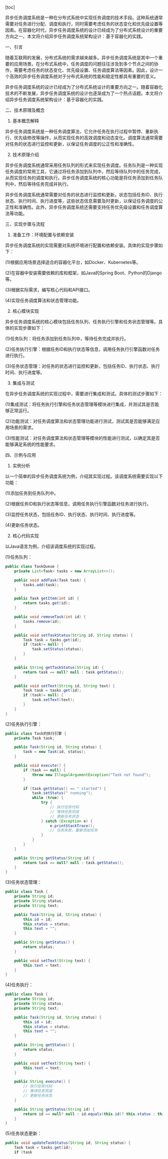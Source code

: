 
[toc]                    
                
                
异步任务调度系统是一种在分布式系统中实现任务调度的技术手段。这种系统通常需要对任务进行分配、调度和执行，同时需要考虑任务的状态变化和优先级设置等因素。在容器化时代，异步任务调度系统的设计已经成为了分布式系统设计的重要方向之一。本文将介绍异步任务调度系统架构设计：基于容器化的实践。

一、引言

随着互联网的发展，分布式系统的需求越来越多。异步任务调度系统是其中一个重要的应用场景。在分布式系统中，任务调度的问题往往涉及到多个节点之间的协作，需要考虑任务的状态变化、优先级设置、任务调度算法等因素。因此，设计一个高效的异步任务调度系统对于分布式系统的性能和稳定性都具有重要的意义。

异步任务调度系统的设计已经成为了分布式系统设计的重要方向之一。随着容器化技术的不断发展，异步任务调度系统的设计也逐渐成为了一个热点话题。本文将介绍异步任务调度系统架构设计：基于容器化的实践。

二、技术原理及概念

1. 基本概念解释

异步任务调度系统是一种任务调度算法，它允许任务在执行过程中暂停、重新执行、优先级修改等操作，从而实现任务的高效调度和动态变化。调度算法通常需要对任务的状态进行监控和更新，以保证任务调度的公正性和准确性。

2. 技术原理介绍

异步任务调度系统通常采用任务队列的形式来实现任务调度。任务队列是一种实现任务调度的常用工具，它通过将任务添加到队列中，然后等待队列中的任务完成，从而实现任务的调度和执行。异步任务调度系统的核心功能是将任务添加到任务队列中，然后等待任务完成并执行。

异步任务调度系统通常需要对任务的状态进行监控和更新。状态包括任务ID、执行状态、执行时间、执行进度等，这些状态信息需要及时更新，以保证任务调度的公正性和准确性。此外，异步任务调度系统还需要支持任务优先级设置和任务调度算法等功能。

三、实现步骤与流程

1. 准备工作：环境配置与依赖安装

异步任务调度系统的实现需要对系统环境进行配置和依赖安装。具体的实现步骤如下：

(1)根据应用场景选择适合的容器化平台，如Docker、Kubernetes等。

(2)在容器中安装需要依赖的库和框架，如Java的Spring Boot、Python的Django等。

(3)根据实际需求，编写核心代码和API接口。

(4)实现任务调度算法和状态管理功能。

2. 核心模块实现

异步任务调度系统的核心模块包括任务队列、任务执行引擎和任务状态管理等。具体的实现步骤如下：

(1)任务队列：将任务添加到任务队列中，等待任务完成并执行。

(2)任务执行引擎：根据任务ID和执行状态等信息，调用任务执行引擎函数对任务进行执行。

(3)任务状态管理：对任务的状态进行监控和更新，包括任务ID、执行状态、执行时间、执行进度等。

3. 集成与测试

在异步任务调度系统的实现过程中，需要进行集成和测试。具体的测试步骤如下：

(1)集成测试：将任务执行引擎和任务状态管理等模块进行集成，并测试其是否能够正常运行。

(2)功能测试：对任务调度算法和状态管理功能进行测试，测试其是否能够满足应用场景的需求。

(3)性能测试：对任务调度算法和状态管理等模块的性能进行测试，以确定其是否能够满足系统的性能要求。

四、示例与应用

1. 实例分析

以一个简单的异步任务调度系统为例，介绍其实现过程。该调度系统需要实现以下功能：

(1)添加任务到任务队列中。

(2)根据任务ID和执行状态等信息，调用任务执行引擎函数对任务进行执行。

(3)监控任务状态，包括任务ID、执行状态、执行时间、执行进度等。

(4)更新任务状态。

2. 核心代码实现

以Java语言为例，介绍该调度系统的实现过程。

(1)任务队列：

```java
public class TaskQueue {
    private List<Task> tasks = new ArrayList<>();

    public void addTask(Task task) {
        tasks.add(task);
    }

    public Task getItem(int id) {
        return tasks.get(id);
    }

    public void removeTask(int id) {
        tasks.remove(id);
    }

    public void setTaskStatus(String id, String status) {
        Task task = tasks.get(id);
        if (task!= null) {
            task.setStatus(status);
        }
    }

    public String getTaskStatus(String id) {
        return task == null? null : task.getStatus();
    }

    public void setText(String id, String text) {
        Task task = tasks.get(id);
        if (task!= null) {
            task.setText(text);
        }
    }
}
```

(2)任务执行引擎：

```java
public class Task的执行引擎 {
    private Task task;

    public Task(String id, String status) {
        task = new Task(id, status);
    }

    public void execute() {
        if (task == null) {
            throw new IllegalArgumentException("Task not found");
        }

        if (task.getStatus() == " started") {
            task.setStatus(" running");
            while (true) {
                try {
                    // 执行任务代码
                    // 等待任务完成
                    // 更新任务状态
                } catch (Exception e) {
                    e.printStackTrace();
                    // 任务失败，重新添加任务
                }
            }
        }
    }

    public String getStatus(String id) {
        return task == null? null : task.getStatus();
    }
}
```

(3)任务状态管理：

```java
public class Task {
    private String id;
    private String status;
    private String text;

    public Task(String id, String status) {
        this.id = id;
        this.status = status;
        this.text = "";
    }

    public String getStatus() {
        return status;
    }

    public void setText(String text) {
        this.text = text;
    }
}
```

(4)任务执行：

```java
public class Task {
    private String id;
    private String status;
    private String text;

    public Task(String id, String status) {
        this.id = id;
        this.status = status;
        this.text = "";
    }

    public String getStatus() {
        return status;
    }

    public void setText(String text) {
        this.text = text;
    }

    public String execute() {
        // 执行任务代码
        // 等待任务完成
        // 更新任务状态
    }

    public String getStatus(String id) {
        return id == null? null : id.equals(this.id)? this.status : this.status.concat(" running");
    }
}
```

(5)任务状态更新：

```java
public void updateTaskStatus(String id, String status) {
    Task task = tasks.get(id);
    if (task


